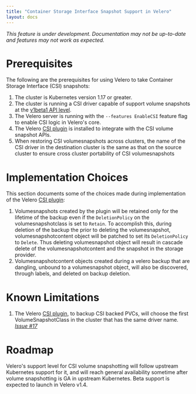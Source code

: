 ```yaml
---
title: "Container Storage Interface Snapshot Support in Velero"
layout: docs
---
```


_This feature is under development. Documentation may not be up-to-date and features may not work as expected._

# Prerequisites

The following are the prerequisites for using Velero to take Container Storage Interface (CSI) snapshots:

 1. The cluster is Kubernetes version 1.17 or greater.
 1. The cluster is running a CSI driver capable of support volume snapshots at the [v1beta1 API level](https://kubernetes.io/blog/2019/12/09/kubernetes-1-17-feature-cis-volume-snapshot-beta/).
 1. The Velero server is running with the `--features EnableCSI` feature flag to enable CSI logic in Velero's core.
 1. The Velero [CSI plugin](https://github.com/reynencourt/velero-plugin-for-csi/) is installed to integrate with the CSI volume snapshot APIs.
 1. When restoring CSI volumesnapshots across clusters, the name of the CSI driver in the destination cluster is the same as that on the source cluster to ensure cross cluster portability of CSI volumesnapshots

# Implementation Choices

This section documents some of the choices made during implementation of the Velero [CSI plugin](https://github.com/reynencourt/velero-plugin-for-csi/):

1. Volumesnapshots created by the plugin will be retained only for the lifetime of the backup even if the `DeletionPolicy` on the volumesnapshotclass is set to `Retain`. To accomplish this, during deletion of the backup the prior to deleting the volumesnapshot, volumesnapshotcontent object will be patched to set its `DeletionPolicy` to `Delete`. Thus deleting volumesnapshot object will result in cascade delete of the volumesnapshotcontent and the snapshot in the storage provider.
1. Volumesnapshotcontent objects created during a velero backup that are dangling, unbound to a volumesnapshot object, will also be discovered, through labels, and deleted on backup deletion.

# Known Limitations

1. The Velero [CSI plugin](https://github.com/reynencourt/velero-plugin-for-csi/), to backup CSI backed PVCs, will choose the first VolumeSnapshotClass in the cluster that has the same driver name. _[Issue #17](https://github.com/reynencourt/velero-plugin-for-csi/issues/17)_

# Roadmap

Velero's support level for CSI volume snapshotting will follow upstream Kubernetes support for it, and will reach general availability sometime
after volume snapshotting is GA in upstream Kubernetes. Beta support is expected to launch in Velero v1.4.
